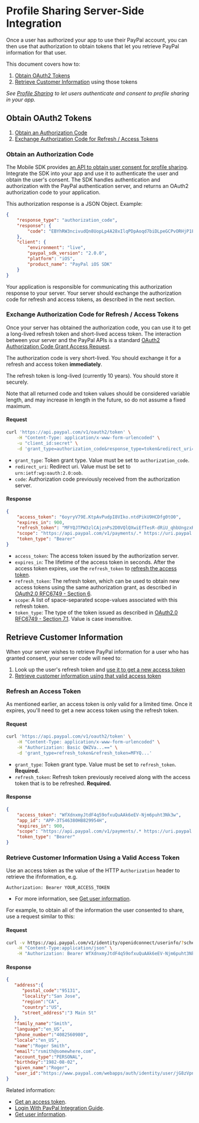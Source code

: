 Profile Sharing Server-Side Integration
=======================================

Once a user has authorized your app to use their PayPal account, you can then use that authorization to obtain tokens that let you retrieve PayPal information for that user.

This document covers how to:

1. [Obtain OAuth2 Tokens](#obtain-oauth2-tokens)
2. [Retrieve Customer Information](#retrieve-customer-information) using those tokens

_See [Profile Sharing](profile_sharing_mobile.md) to let users authenticate and consent to profile sharing in your app._


Obtain OAuth2 Tokens
--------------------

1. [Obtain an Authorization Code](#obtain-an-authorization-code)
2. [Exchange Authorization Code for Refresh / Access Tokens](#exchange-authorization-code-for-refresh--access-tokens)

### Obtain an Authorization Code

The Mobile SDK provides [an API to obtain user consent for profile sharing](profile_sharing_mobile.md). Integrate the SDK into your app and use it to authenticate the user and obtain the user's consent. The SDK handles authentication and authorization with the PayPal authentication server, and returns an OAuth2 authorization code to your application.

This authorization response is a JSON Object. Example:

```json
{
    "response_type": "authorization_code",
    "response": {
        "code": "EBYhRW3ncivudQn8UopLp4A28xIlqPDpAoqd7biDLpeGCPvORHjP1Fh4CbFPgKMGCHejdDwe9w1uDWnjPCp1lkaFBjVmjvjpFtnr6z1YeBbmfZYqa9faQT_71dmgZhMIFVkbi4yO7hk0LBHXt_wtdsw",
    },
    "client": {
        "environment": "live",
        "paypal_sdk_version": "2.0.0",
        "platform": "iOS",
        "product_name": "PayPal iOS SDK"
    }
}
```

Your application is responsible for communicating this authorization response to your server. Your server should exchange the authorization code for refresh and access tokens, as described in the next section.


### Exchange Authorization Code for Refresh / Access Tokens

Once your server has obtained the authorization code, you can use it to get a long-lived refresh token and short-lived access token. The interaction between your server and the PayPal APIs is a standard [OAuth2 Authorization Code Grant Access Request](http://tools.ietf.org/html/rfc6749#section-4.1.3).

The authorization code is very short-lived. You should exchange it for a refresh and access token **immediately**.

The refresh token is long-lived (currently 10 years). You should store it securely.

Note that all returned code and token values should be considered variable length, and may increase in length in the future, so do not assume a fixed maximum.


#### Request

```bash
curl 'https://api.paypal.com/v1/oauth2/token' \
    -H "Content-Type: application/x-www-form-urlencoded" \
    -u "client_id:secret" \
    -d 'grant_type=authorization_code&response_type=token&redirect_uri=urn:ietf:wg:oauth:2.0:oob&code=EBYhRW3ncivudQn8UopLp4A28...'
```

* `grant_type`: Token grant type. Value must be set to `authorization_code`.
* `redirect_uri`: Redirect uri. Value must be set to `urn:ietf:wg:oauth:2.0:oob`.
* `code`: Authorization code previously received from the authorization server.

#### Response

```JSON
{
    "access_token": "6oyryV79E.KtpAvPudpI8VIko.ntdPikU9HCDfg0tO0",
    "expires_in": 900,
    "refresh_token": "MFYQJTPW3zlCAjznPs2D0VQlQXwiEfTesR-dRiU_qhbUngzxR3NmeBxqKELcmGtSI739R-awwvOyGVO1LJbowy7n8Ul3vsf5HQDTCzUlDylqBvW0",
    "scope": "https://api.paypal.com/v1/payments/.* https://uri.paypal.com/services/payments/futurepayments",
    "token_type": "Bearer"
}
```

* `access_token`: The access token issued by the authorization server.
* `expires_in`: The lifetime of the access token in seconds. After the access token expires, use the `refresh_token` to [refresh the access token](#refresh-an-access-token).
* `refresh_token`: The refresh token, which can be used to obtain new access tokens using the same authorization grant, as described in [OAuth2.0 RFC6749 - Section 6](http://tools.ietf.org/html/rfc6749#section-6).
* `scope`: A list of space-separated scope-values associated with this refresh token.
* `token_type`: The type of the token issued as described in [OAuth2.0 RFC6749 - Section 7.1](http://tools.ietf.org/html/rfc6749#section-7.1). Value is case insensitive.


Retrieve Customer Information
-----------------------------

When your server wishes to retrieve PayPal information for a user who has granted consent, your server code will need to:

1. Look up the user's refresh token and [use it to get a new access token](#refresh-an-access-token)
2. [Retrieve customer information using that valid access token](#retrieve-customer-information-using-a-valid-access-token)

### Refresh an Access Token

As mentioned earlier, an access token is only valid for a limited time. Once it expires, you'll need to get a new access token using the refresh token.

#### Request

```bash
curl 'https://api.paypal.com/v1/oauth2/token' \
    -H "Content-Type: application/x-www-form-urlencoded" \
    -H "Authorization: Basic QWZVa...==" \
    -d 'grant_type=refresh_token&refresh_token=MFYQ...'
```

* `grant_type`: Token grant type. Value must be set to `refresh_token`. **Required.**
* `refresh_token`: Refresh token previously received along with the access token that is to be refreshed. **Required.**

#### Response

```JSON
{
    "access_token": "WfXdnxmyJtdF4q59ofxuQuAAk6eEV-Njm6puht3Nk3w",
    "app_id": "APP-3TS46380HB829954H",
    "expires_in": 900,
    "scope": "https://api.paypal.com/v1/payments/.* https://uri.paypal.com/services/payments/futurepayments",
    "token_type": "Bearer"
}
```


### Retrieve Customer Information Using a Valid Access Token

Use an access token as the value of the HTTP `Authorization` header to retrieve the ifnformation, e.g.

```
Authorization: Bearer YOUR_ACCESS_TOKEN
```

* For more information, see [Get user information](https://developer.paypal.com/docs/api/#get-user-information).

For example, to obtain all of the information the user consented to share, use a request similar to this:

#### Request

```bash
curl -v https://api.paypal.com/v1/identity/openidconnect/userinfo/?schema=openid \
    -H "Content-Type:application/json" \
    -H "Authorization: Bearer WfXdnxmyJtdF4q59ofxuQuAAk6eEV-Njm6puht3Nk3w"
```

#### Response

```JSON
{  
   "address":{  
      "postal_code":"95131",
      "locality":"San Jose",
      "region":"CA",
      "country":"US",
      "street_address":"3 Main St"
   },
   "family_name":"Smith",
   "language":"en_US",
   "phone_number":"4082560980",
   "locale":"en_US",
   "name":"Roger Smith",
   "email":"rsmith@somewhere.com",
   "account_type":"PERSONAL",
   "birthday":"1982-08-02",
   "given_name":"Roger",
   "user_id":"https://www.paypal.com/webapps/auth/identity/user/jG8zVpn2toXCPmzNffW1WTRLA2KOhPXYybeTM9p3ct0"
}
```


Related information:

- [Get an access token](https://developer.paypal.com/webapps/developer/docs/integration/direct/make-your-first-call/#get-an-access-token).
- [Login With PayPal Integration Guide](https://developer.paypal.com/docs/integration/direct/identity/log-in-with-paypal/).
- [Get user information](https://developer.paypal.com/docs/api/#get-user-information).
